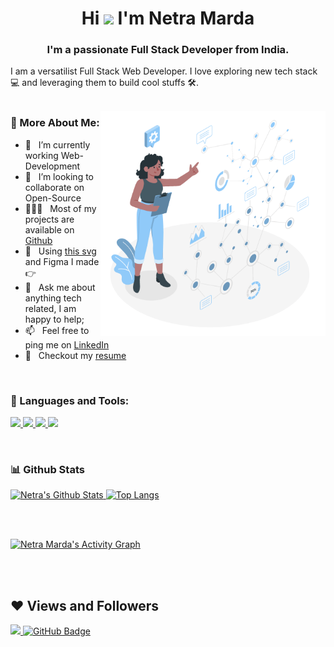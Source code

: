 
<h1 align="center">Hi <img src="https://raw.githubusercontent.com/MartinHeinz/MartinHeinz/master/wave.gif" width="30px"> I'm Netra Marda</h1>
<h3 align="center">I'm a passionate Full Stack Developer from India.</h3>


I am a versatilist Full Stack Web Developer. I love exploring new tech stack 💻 and leveraging them to build cool stuffs 🛠️. 
<br/>
<br/>

<img align="right" alt="GIF" src="https://github.com/Ayan-Blufy/Gif_images/blob/master/Data%20points.gif" width="360px"/>
  
### 🧐 More About Me:

- 🔭 &nbsp; I’m currently working Web-Development
- 🤝 &nbsp; I’m looking to collaborate on Open-Source
- 👨🏻‍💻 &nbsp; Most of my projects are available on [Github](#)
- 🎨 &nbsp; Using [this svg](https://storyset.com/illustration/javascript-frameworks/amico) and Figma I made 👉
- 💬 &nbsp; Ask me about anything tech related, I am happy to help;
- 📫 &nbsp; Feel free to ping me on [LinkedIn](#)
- 📝 &nbsp; Checkout my [resume](#)

<br>

### 🔨 Languages and Tools:
  <p align="left">

   <a href="https://developer.mozilla.org/en-US/docs/Web/JavaScript" target="_blank"> <img src="https://img.icons8.com/color/48/000000/javascript.png" /> </a>
   <a href="https://www.w3.org/html/" target="_blank"> <img src="https://img.icons8.com/color/48/000000/html-5.png" /> </a>
   <a href="https://www.w3schools.com/css/" target="_blank"> <img src="https://img.icons8.com/color/48/000000/css3.png" /> </a>
    <a href="https://getbootstrap.com" target="_blank"> <img src="https://img.icons8.com/color/48/000000/bootstrap.png" /> </a>
        </p>

<br>


### 📊 Github Stats
<a href='https://github.com/NetraMarda/github-stats-transparent'>
  
![Netra's Github Stats](https://github-readme-stats.vercel.app/api?username=NetraMarda&count_private=true&show_icons=true&include_all_commits=true)
![Top Langs](https://github-readme-stats.vercel.app/api/top-langs/?username=NetraMarda&hide=TeX&layout=compact)


</a>

<br>
<br />

 <a href="#"><img alt="Netra Marda's Activity Graph" src="https://activity-graph.herokuapp.com/graph?username=NetraMarda&bg_color=0D1117&color=5BCDEC&line=5BCDEC&point=FFFFFF&hide_border=true" /></a>

 <br />
 <br />


 ## ❤ Views and Followers
 <a href="https://github.com/Meghna-DAS/github-profile-views-counter">
                <img src="https://komarev.com/ghpvc/?username=NetraMarda">
        </a>
        <a href="https://github.com/NetraMarda?tab=followers"><img
                        src="https://img.shields.io/github/followers/NetraMarda?label=Followers&style=social"
                        alt="GitHub Badge"></a>
